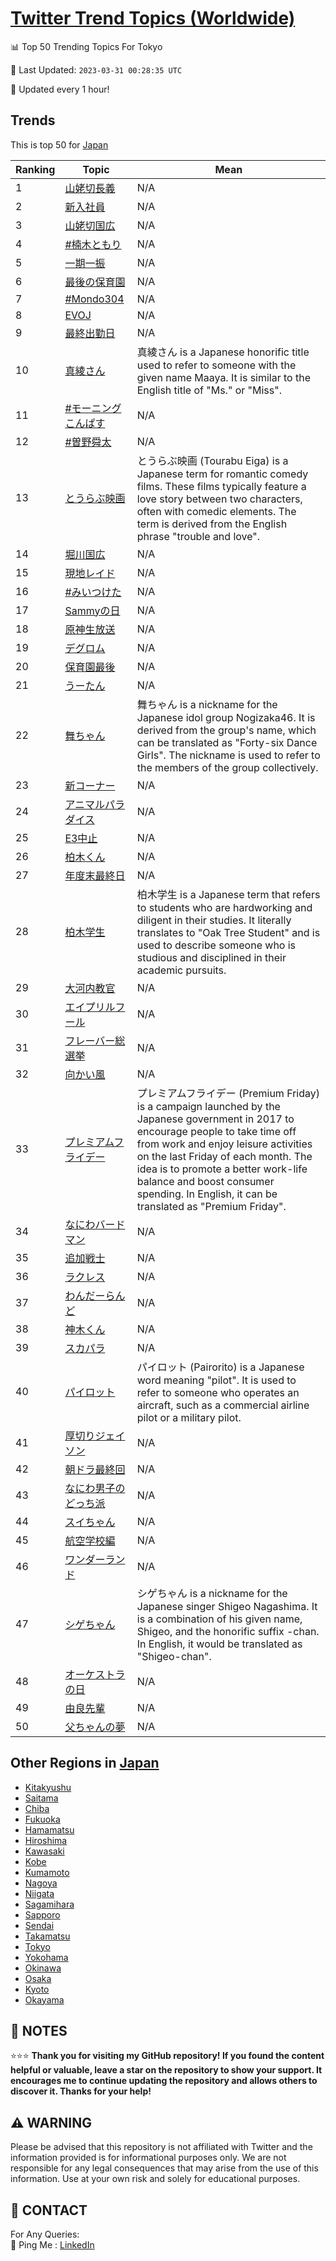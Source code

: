 [Twitter Trend Topics (Worldwide)](https://github.com/ErcinDedeoglu/Twitter-Trend-Topics)
==========


📊 Top 50 Trending Topics For Tokyo

📆 Last Updated: `2023-03-31 00:28:35 UTC`

🔧 Updated every 1 hour!


## Trends

This is top 50 for [Japan](</Japan>)

| Ranking | Topic | Mean |
| ------- | ------------ | ------------ |
| 1 | [山姥切長義](http://twitter.com/search?q=%e5%b1%b1%e5%a7%a5%e5%88%87%e9%95%b7%e7%be%a9) | N/A |
| 2 | [新入社員](http://twitter.com/search?q=%e6%96%b0%e5%85%a5%e7%a4%be%e5%93%a1) | N/A |
| 3 | [山姥切国広](http://twitter.com/search?q=%e5%b1%b1%e5%a7%a5%e5%88%87%e5%9b%bd%e5%ba%83) | N/A |
| 4 | [#楠木ともり](http://twitter.com/search?q=%23%e6%a5%a0%e6%9c%a8%e3%81%a8%e3%82%82%e3%82%8a) | N/A |
| 5 | [一期一振](http://twitter.com/search?q=%e4%b8%80%e6%9c%9f%e4%b8%80%e6%8c%af) | N/A |
| 6 | [最後の保育園](http://twitter.com/search?q=%e6%9c%80%e5%be%8c%e3%81%ae%e4%bf%9d%e8%82%b2%e5%9c%92) | N/A |
| 7 | [#Mondo304](http://twitter.com/search?q=%23Mondo304) | N/A |
| 8 | [EVOJ](http://twitter.com/search?q=EVOJ) | N/A |
| 9 | [最終出勤日](http://twitter.com/search?q=%e6%9c%80%e7%b5%82%e5%87%ba%e5%8b%a4%e6%97%a5) | N/A |
| 10 | [真綾さん](http://twitter.com/search?q=%e7%9c%9f%e7%b6%be%e3%81%95%e3%82%93) | 真綾さん is a Japanese honorific title used to refer to someone with the given name Maaya. It is similar to the English title of "Ms." or "Miss". |
| 11 | [#モーニングこんぱす](http://twitter.com/search?q=%23%e3%83%a2%e3%83%bc%e3%83%8b%e3%83%b3%e3%82%b0%e3%81%93%e3%82%93%e3%81%b1%e3%81%99) | N/A |
| 12 | [#曽野舜太](http://twitter.com/search?q=%23%e6%9b%bd%e9%87%8e%e8%88%9c%e5%a4%aa) | N/A |
| 13 | [とうらぶ映画](http://twitter.com/search?q=%e3%81%a8%e3%81%86%e3%82%89%e3%81%b6%e6%98%a0%e7%94%bb) | とうらぶ映画 (Tourabu Eiga) is a Japanese term for romantic comedy films. These films typically feature a love story between two characters, often with comedic elements. The term is derived from the English phrase "trouble and love". |
| 14 | [堀川国広](http://twitter.com/search?q=%e5%a0%80%e5%b7%9d%e5%9b%bd%e5%ba%83) | N/A |
| 15 | [現地レイド](http://twitter.com/search?q=%e7%8f%be%e5%9c%b0%e3%83%ac%e3%82%a4%e3%83%89) | N/A |
| 16 | [#みいつけた](http://twitter.com/search?q=%23%e3%81%bf%e3%81%84%e3%81%a4%e3%81%91%e3%81%9f) | N/A |
| 17 | [Sammyの日](http://twitter.com/search?q=Sammy%e3%81%ae%e6%97%a5) | N/A |
| 18 | [原神生放送](http://twitter.com/search?q=%e5%8e%9f%e7%a5%9e%e7%94%9f%e6%94%be%e9%80%81) | N/A |
| 19 | [デグロム](http://twitter.com/search?q=%e3%83%87%e3%82%b0%e3%83%ad%e3%83%a0) | N/A |
| 20 | [保育園最後](http://twitter.com/search?q=%e4%bf%9d%e8%82%b2%e5%9c%92%e6%9c%80%e5%be%8c) | N/A |
| 21 | [うーたん](http://twitter.com/search?q=%e3%81%86%e3%83%bc%e3%81%9f%e3%82%93) | N/A |
| 22 | [舞ちゃん](http://twitter.com/search?q=%e8%88%9e%e3%81%a1%e3%82%83%e3%82%93) | 舞ちゃん is a nickname for the Japanese idol group Nogizaka46. It is derived from the group's name, which can be translated as "Forty-six Dance Girls". The nickname is used to refer to the members of the group collectively. |
| 23 | [新コーナー](http://twitter.com/search?q=%e6%96%b0%e3%82%b3%e3%83%bc%e3%83%8a%e3%83%bc) | N/A |
| 24 | [アニマルパラダイス](http://twitter.com/search?q=%e3%82%a2%e3%83%8b%e3%83%9e%e3%83%ab%e3%83%91%e3%83%a9%e3%83%80%e3%82%a4%e3%82%b9) | N/A |
| 25 | [E3中止](http://twitter.com/search?q=E3%e4%b8%ad%e6%ad%a2) | N/A |
| 26 | [柏木くん](http://twitter.com/search?q=%e6%9f%8f%e6%9c%a8%e3%81%8f%e3%82%93) | N/A |
| 27 | [年度末最終日](http://twitter.com/search?q=%e5%b9%b4%e5%ba%a6%e6%9c%ab%e6%9c%80%e7%b5%82%e6%97%a5) | N/A |
| 28 | [柏木学生](http://twitter.com/search?q=%e6%9f%8f%e6%9c%a8%e5%ad%a6%e7%94%9f) | 柏木学生 is a Japanese term that refers to students who are hardworking and diligent in their studies. It literally translates to "Oak Tree Student" and is used to describe someone who is studious and disciplined in their academic pursuits. |
| 29 | [大河内教官](http://twitter.com/search?q=%e5%a4%a7%e6%b2%b3%e5%86%85%e6%95%99%e5%ae%98) | N/A |
| 30 | [エイプリルフール](http://twitter.com/search?q=%e3%82%a8%e3%82%a4%e3%83%97%e3%83%aa%e3%83%ab%e3%83%95%e3%83%bc%e3%83%ab) | N/A |
| 31 | [フレーバー総選挙](http://twitter.com/search?q=%e3%83%95%e3%83%ac%e3%83%bc%e3%83%90%e3%83%bc%e7%b7%8f%e9%81%b8%e6%8c%99) | N/A |
| 32 | [向かい風](http://twitter.com/search?q=%e5%90%91%e3%81%8b%e3%81%84%e9%a2%a8) | N/A |
| 33 | [プレミアムフライデー](http://twitter.com/search?q=%e3%83%97%e3%83%ac%e3%83%9f%e3%82%a2%e3%83%a0%e3%83%95%e3%83%a9%e3%82%a4%e3%83%87%e3%83%bc) | プレミアムフライデー (Premium Friday) is a campaign launched by the Japanese government in 2017 to encourage people to take time off from work and enjoy leisure activities on the last Friday of each month. The idea is to promote a better work-life balance and boost consumer spending. In English, it can be translated as "Premium Friday". |
| 34 | [なにわバードマン](http://twitter.com/search?q=%e3%81%aa%e3%81%ab%e3%82%8f%e3%83%90%e3%83%bc%e3%83%89%e3%83%9e%e3%83%b3) | N/A |
| 35 | [追加戦士](http://twitter.com/search?q=%e8%bf%bd%e5%8a%a0%e6%88%a6%e5%a3%ab) | N/A |
| 36 | [ラクレス](http://twitter.com/search?q=%e3%83%a9%e3%82%af%e3%83%ac%e3%82%b9) | N/A |
| 37 | [わんだーらんど](http://twitter.com/search?q=%e3%82%8f%e3%82%93%e3%81%a0%e3%83%bc%e3%82%89%e3%82%93%e3%81%a9) | N/A |
| 38 | [神木くん](http://twitter.com/search?q=%e7%a5%9e%e6%9c%a8%e3%81%8f%e3%82%93) | N/A |
| 39 | [スカパラ](http://twitter.com/search?q=%e3%82%b9%e3%82%ab%e3%83%91%e3%83%a9) | N/A |
| 40 | [パイロット](http://twitter.com/search?q=%e3%83%91%e3%82%a4%e3%83%ad%e3%83%83%e3%83%88) | パイロット (Pairorito) is a Japanese word meaning "pilot". It is used to refer to someone who operates an aircraft, such as a commercial airline pilot or a military pilot. |
| 41 | [厚切りジェイソン](http://twitter.com/search?q=%e5%8e%9a%e5%88%87%e3%82%8a%e3%82%b8%e3%82%a7%e3%82%a4%e3%82%bd%e3%83%b3) | N/A |
| 42 | [朝ドラ最終回](http://twitter.com/search?q=%e6%9c%9d%e3%83%89%e3%83%a9%e6%9c%80%e7%b5%82%e5%9b%9e) | N/A |
| 43 | [なにわ男子のどっち派](http://twitter.com/search?q=%e3%81%aa%e3%81%ab%e3%82%8f%e7%94%b7%e5%ad%90%e3%81%ae%e3%81%a9%e3%81%a3%e3%81%a1%e6%b4%be) | N/A |
| 44 | [スイちゃん](http://twitter.com/search?q=%e3%82%b9%e3%82%a4%e3%81%a1%e3%82%83%e3%82%93) | N/A |
| 45 | [航空学校編](http://twitter.com/search?q=%e8%88%aa%e7%a9%ba%e5%ad%a6%e6%a0%a1%e7%b7%a8) | N/A |
| 46 | [ワンダーランド](http://twitter.com/search?q=%e3%83%af%e3%83%b3%e3%83%80%e3%83%bc%e3%83%a9%e3%83%b3%e3%83%89) | N/A |
| 47 | [シゲちゃん](http://twitter.com/search?q=%e3%82%b7%e3%82%b2%e3%81%a1%e3%82%83%e3%82%93) | シゲちゃん is a nickname for the Japanese singer Shigeo Nagashima. It is a combination of his given name, Shigeo, and the honorific suffix -chan. In English, it would be translated as "Shigeo-chan". |
| 48 | [オーケストラの日](http://twitter.com/search?q=%e3%82%aa%e3%83%bc%e3%82%b1%e3%82%b9%e3%83%88%e3%83%a9%e3%81%ae%e6%97%a5) | N/A |
| 49 | [由良先輩](http://twitter.com/search?q=%e7%94%b1%e8%89%af%e5%85%88%e8%bc%a9) | N/A |
| 50 | [父ちゃんの夢](http://twitter.com/search?q=%e7%88%b6%e3%81%a1%e3%82%83%e3%82%93%e3%81%ae%e5%a4%a2) | N/A |



## Other Regions in [Japan](</Japan>)

* [Kitakyushu](</Japan/Kitakyushu.md>)
* [Saitama](</Japan/Saitama.md>)
* [Chiba](</Japan/Chiba.md>)
* [Fukuoka](</Japan/Fukuoka.md>)
* [Hamamatsu](</Japan/Hamamatsu.md>)
* [Hiroshima](</Japan/Hiroshima.md>)
* [Kawasaki](</Japan/Kawasaki.md>)
* [Kobe](</Japan/Kobe.md>)
* [Kumamoto](</Japan/Kumamoto.md>)
* [Nagoya](</Japan/Nagoya.md>)
* [Niigata](</Japan/Niigata.md>)
* [Sagamihara](</Japan/Sagamihara.md>)
* [Sapporo](</Japan/Sapporo.md>)
* [Sendai](</Japan/Sendai.md>)
* [Takamatsu](</Japan/Takamatsu.md>)
* [Tokyo](</Japan/Tokyo.md>)
* [Yokohama](</Japan/Yokohama.md>)
* [Okinawa](</Japan/Okinawa.md>)
* [Osaka](</Japan/Osaka.md>)
* [Kyoto](</Japan/Kyoto.md>)
* [Okayama](</Japan/Okayama.md>)



## 📝 NOTES

⭐⭐⭐ **Thank you for visiting my GitHub repository! If you found the content helpful or valuable, leave a star on the repository to show your support. It encourages me to continue updating the repository and allows others to discover it. Thanks for your help!**


## ⚠️ WARNING

Please be advised that this repository is not affiliated with Twitter and the information provided is for informational purposes only. We are not responsible for any legal consequences that may arise from the use of this information. Use at your own risk and solely for educational purposes.


## 📨 CONTACT

 For Any Queries:  
            🏓 Ping Me : [LinkedIn](https://www.linkedin.com/in/ercindedeoglu/)
